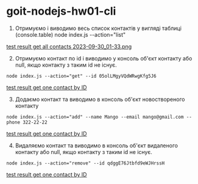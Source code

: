 # goit-nodejs-hw01-cli

1. Отримуємо і виводимо весь список контактів у вигляді таблиці (console.table)
node index.js --action="list"

[test result get all contacts 2023-09-30_01-33.png](https://lexsense.trial.rocks/images/hw01/2023-09-30_01-33.png)

2. Отримуємо контакт по id і виводимо у консоль об'єкт контакту або null, якщо контакту з таким id не існує.
```
node index.js --action="get" --id 05olLMgyVQdWRwgKfg5J6
```

[test result get one contact by ID](https://lexsense.trial.rocks/images/hw01/2023-09-30_01-35.png)

3. Додаємо контакт та виводимо в консоль об'єкт новоствореного контакту
```
node index.js --action="add" --name Mango --email mango@gmail.com --phone 322-22-22
```

[test result get one contact by ID](https://lexsense.trial.rocks/images/hw01/2023-09-30_01-35_1.png)

4. Видаляємо контакт та виводимо в консоль об'єкт видаленого контакту або null, якщо контакту з таким id не існує.
```
node index.js --action="remove" --id qdggE76Jtbfd9eWJHrssH
```

[test result get one contact by ID](https://lexsense.trial.rocks/images/hw01/2023-09-30_01-36.png)
